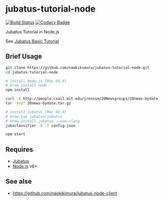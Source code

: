 jubatus-tutorial-node
=====================

[![Build Status](https://travis-ci.org/naokikimura/jubatus-tutorial-node.svg?branch=master)](https://travis-ci.org/naokikimura/jubatus-tutorial-node)
[![Codacy Badge](https://api.codacy.com/project/badge/Grade/3f911234639f46f28ff414bbd513dfdb)](https://www.codacy.com/app/n.kimura.cap/jubatus-tutorial-node?utm_source=github.com&utm_medium=referral&utm_content=naokikimura/jubatus-tutorial-node&utm_campaign=badger)

Jubatus Tutorial in Node.js

See [Jubatus Basic Tutorial](http://jubat.us/en/tutorial/tutorial.html)

Brief Usage
--------------------

```bash
git clone https://github.com/naokikimura/jubatus-tutorial-node.git
cd jubatus-tutorial-node

# install Node.js (Mac OS X)
# brew install node
npm install

curl -O http://people.csail.mit.edu/jrennie/20Newsgroups/20news-bydate.tar.gz
tar -xvzf 20news-bydate.tar.gz

# install Jubatus (Mac OS X)
# brew tap jubatus/jubatus
# brew install jubatus --use-clang
jubaclassifier -D -f config.json

npm start
```

## Requires ##

- [Jubatus](http://jubat.us/en/)
- [Node.js](https://nodejs.or]) v8+

## See alse ##

- https://github.com/naokikimura/jubatus-node-client
